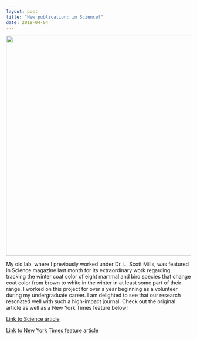 ```yaml
---
layout: post
title: "New publication: in Science!"
date: 2018-04-04
---
```

<center>
<img class="link" 
src="https://static01.nyt.com/images/2018/03/30/climate/CLI-SEASONS-illo/CLI-SEASONS-illo-superJumbo.jpg?quality=75&auto=web" width="600 px" />
</center>
 
My old lab, where I previously worked under Dr. L. Scott Mills, was featured in Science magazine last month for its extraordinary work regarding tracking the winter coat color of eight mammal and bird species that change coat color from brown to white in the winter in at least some part of their range. I worked on this project for over a year beginning as a volunteer during my undergraduate career. I am delighted to see that our research resonated well with such a high-impact journal. Check out the original article as well as a New York Times feature below!  
  
[Link to Science article](http://science.sciencemag.org/content/359/6379/1033.full?ijkey=DTbzNu9LT5IJ.&keytype=ref&siteid=sci)  
  
  
[Link to New York Times feature article](https://www.nytimes.com/2018/04/04/climate/animals-seasons-mismatch.html)
